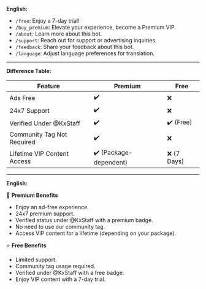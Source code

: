 **English:**

- `/free`: Enjoy a 7-day trial!
- `/buy_premium`: Elevate your experience, become a Premium VIP.
- `/about`: Learn more about this bot.
- `/support`: Reach out for support or advertising inquiries.
- `/feedback`: Share your feedback about this bot.
- `/language`: Adjust language preferences for translation.

---

**Difference Table:**

| Feature                     | Premium                 | Free                     |
|-----------------------------|-------------------------|--------------------------|
| Ads Free                    | ✔️                      | ❌                      |
| 24x7 Support                | ✔️                      | ❌                      |
| Verified Under @KxStaff     | ✔️                      | ✔️ (Free)               |
| Community Tag Not Required  | ✔️                      | ❌                      |
| Lifetime VIP Content Access | ✔️ (Package-dependent)  | ❌ (7 Days)              |

---

**English:**

🌟 **Premium Benefits**
- Enjoy an ad-free experience.
- 24x7 premium support.
- Verified status under @KxStaff with a premium badge.
- No need to use our community tag.
- Access VIP content for a lifetime (depending on your package).

⭐ **Free Benefits**
- Limited support.
- Community tag usage required.
- Verified under @KxStaff with a free badge.
- Enjoy VIP content with a 7-day trial.
